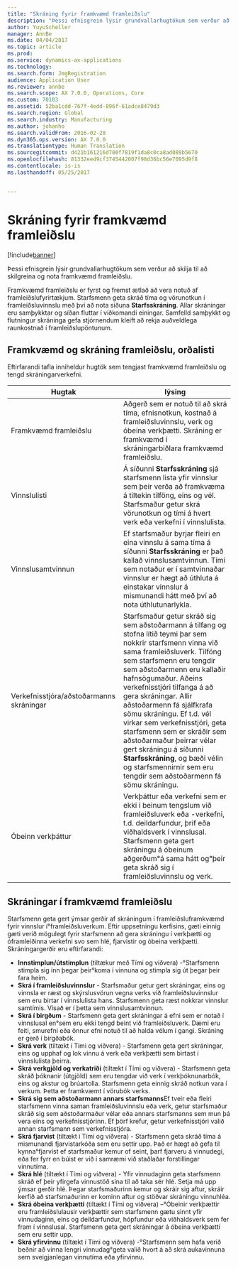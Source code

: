 ```yaml
---
title: "Skráning fyrir framkvæmd framleiðslu"
description: "Þessi efnisgrein lýsir grundvallarhugtökum sem verður að skilja til að skilgreina og nota framkvæmd framleiðslu."
author: YuyuScheller
manager: AnnBe
ms.date: 04/04/2017
ms.topic: article
ms.prod: 
ms.service: dynamics-ax-applications
ms.technology: 
ms.search.form: JmgRegistration
audience: Application User
ms.reviewer: annbe
ms.search.scope: AX 7.0.0, Operations, Core
ms.custom: 70103
ms.assetid: 52ba1cdd-767f-4edd-896f-61adce8479d3
ms.search.region: Global
ms.search.industry: Manufacturing
ms.author: johanho
ms.search.validFrom: 2016-02-28
ms.dyn365.ops.version: AX 7.0.0
ms.translationtype: Human Translation
ms.sourcegitcommit: d421b161216d700f7819f1da8c0ca8ad089b5670
ms.openlocfilehash: 81332eed9cf3745442007f98d36bc56e7095d9f8
ms.contentlocale: is-is
ms.lasthandoff: 05/25/2017


---
```


# <a name="registration-for-manufacturing-execution"></a>Skráning fyrir framkvæmd framleiðslu

[!include[banner](../includes/banner.md)]


Þessi efnisgrein lýsir grundvallarhugtökum sem verður að skilja til að skilgreina og nota framkvæmd framleiðslu. 

Framkvæmd framleiðslu er fyrst og fremst ætlað að vera notuð af framleiðslufyrirtækjum. Starfsmenn geta skráð tíma og vörunotkun í framleiðsluvinnslu með því að nota síðuna **Starfsskráning**. Allar skráningar eru samþykktar og síðan fluttar í viðkomandi einingar. Samfelld samþykkt og flutningur skráninga gefa stjórnendum kleift að rekja auðveldlega raunkostnað í framleiðslupöntunum.

## <a name="manufacturing-execution-and-registration-terminology"></a>Framkvæmd og skráning framleiðslu, orðalisti
Eftirfarandi tafla inniheldur hugtök sem tengjast framkvæmd framleiðslu og tengd skráningarverkefni.

| Hugtak                          | lýsing                                                                                                                                                                                                                                                                                                                                                                                                                                                                                                                                                                                           |
|-------------------------------|-------------------------------------------------------------------------------------------------------------------------------------------------------------------------------------------------------------------------------------------------------------------------------------------------------------------------------------------------------------------------------------------------------------------------------------------------------------------------------------------------------------------------------------------------------------------------------------------------------|
| Framkvæmd framleiðslu       | Aðgerð sem er notuð til að skrá tíma, efnisnotkun, kostnað á framleiðsluvinnslu, verk og óbeina verkþætti. Skráning er framkvæmd í skráningarbiðlara framkvæmd framleiðslu.                                                                                                                                                                                                                                                                                                                                                                                                   |
| Vinnslulisti                      | Á síðunni **Starfsskráning** sjá starfsmenn lista yfir vinnslur sem þeir verða að framkvæma á tiltekin tilföng, eins og vél. Starfsmaður getur skrá vörunotkun og tími á hvert verk eða verkefni í vinnslulista.                                                                                                                                                                                                                                                                                                                                                                           |
| Vinnslusamtvinnun                  | Ef starfsmaður byrjar fleiri en eina vinnslu á sama tíma á síðunni **Starfsskráning** er það kallað vinnslusamtvinnun. Tími sem notaður er í samtvinnaðar vinnslur er hægt að úthluta á einstakar vinnslur á mismunandi hátt með því að nota úthlutunarlykla.                                                                                                                                                                                                                                                                                                                                                         |
| Verkefnisstjóra/aðstoðarmanns skráningar | Starfsmaður getur skráð sig sem aðstoðarmann á tilfang og stofna lítið teymi þar sem nokkrir starfsmenn vinna við sama framleiðsluverk. Tilföng sem starfsmenn eru tengdir sem aðstoðarmenn eru kallaðir hafnsögumaður. Aðeins verkefnisstjóri tilfanga á að gera skráningar. Allir aðstoðarmenn fá sjálfkrafa sömu skráningu. Ef t.d. vél virkar sem verkefnisstjóri, geta starfsmenn sem er skráðir sem aðstoðarmaður þeirrar vélar gert skráningu á síðunni **Starfsskráning**, og bæði vélin og starfsmennirnir sem eru tengdir sem aðstoðarmenn fá sömu skráningu. |
| Óbeinn verkþáttur             | Verkþáttur eða verkefni sem er ekki í beinum tengslum við framleiðsluverk eða -verkefni, t.d. deildarfundur, þrif eða viðhaldsverk í vinnslusal. Starfsmenn geta gert skráningu á óbeinum aðgerðum°á sama hátt og°þeir geta skráð sig í framleiðsluvinnslu og verk.                                                                                                                                                                                                                                                                                                |

## <a name="registrations-in-manufacturing-execution"></a>Skráningar í framkvæmd framleiðslu
Starfsmenn geta gert ýmsar gerðir af skráningum í framleiðsluframkvæmd fyrir vinnslur í°framleiðsluverkum. Eftir uppsetningu kerfisins, gæti einnig gæti verið mögulegt fyrir starfsmenn að gera skráningu í verkþætti og óframleiðinna verkefni svo sem hlé, fjarvistir og óbeina verkþætti. Skráningargerðir eru eftirfarandi:

-   **Innstimplun/útstimplun** (tiltækur með Tími og viðvera) -°Starfsmenn stimpla sig inn þegar þeir°koma í vinnuna og stimpla sig út þegar þeir fara heim.
-   **Skrá í framleiðsluvinnslur** - Starfsmaður getur gert skráningar, eins og vinnsla er ræst og skýrslusvörun vegna verks við framleiðsluvinnslur sem eru birtar í vinnslulista hans. Starfsmenn geta ræst nokkrar vinnslur samtímis. Vísað er í þetta sem vinnslusamtvinnun.
-   **Skrá í birgðum** - Starfsmenn geta gert skráningar á efni sem er notað í vinnslusal en°sem eru ekki tengd beint við framleiðsluverk. Dæmi eru feiti, smurefni eða önnur efni notuð til að halda vélum í gangi. Skráning er gerð í birgðabók.
-   **Skrá verk** (tiltækt í Tími og viðvera) - Starfsmenn geta gert skráningar, eins og upphaf og lok vinnu á verk eða verkþætti sem birtast í vinnslulista þeirra.
-   **Skrá verkgjöld og verkatriði** (tiltækt í Tími og viðvera) - Starfsmenn geta skráð þóknanir (útgjöld) sem eru tengdar við verk í verkþóknunarbók, eins og akstur og brúartolla. Starfsmenn geta einnig skráð notkun vara í verkum. Þetta er framkvæmt í vörubók verks.
-   **Skrá sig sem aðstoðarmann annars starfsmanns**Ef tveir eða fleiri starfsmenn vinna saman framleiðsluvinnslu eða verk, getur starfsmaður skráð sig sem aðstoðarmaður vélar eða annars starfsmanns sem mun þá vera eins og verkefnisstjórinn. Ef þörf krefur, getur verkefnisstjóri valið annan starfsmann sem verkefnisstjóra.
-   **Skrá fjarvist** (tiltækt í Tími og viðvera) - Starfsmenn geta skráð tíma á mismunandi fjarvistarkóða sem eru settir upp. Það er hægt að gefa til kynna°fjarvist ef starfsmaður kemur of seint, þarf fjarveru á vinnudegi, eða fer fyrr en búist er við í samræmi við staðlaðar forstillingar vinnutíma.
-   **Skrá hlé** (tiltækt í Tími og viðvera) - Yfir vinnudaginn geta starfsmenn skráð ef þeir yfirgefa vinnustöð sína til að taka sér hlé. Setja má upp ýmsar gerðir hlé. Þegar starfsmaðurinn kemur og skráir sig aftur, skráir kerfið að starfsmaðurinn er kominn aftur og stöðvar skráningu vinnuhléa.
-   **Skrá óbeina verkþætti** (tiltækt í Tími og viðvera) –°Óbeinir verkþættir eru framleiðslulausir verkþættir sem starfsmenn gætu sinnt yfir vinnudaginn, eins og deildarfundur, hópfundur eða viðhaldsverk sem fer fram í vinnslusal. Starfsmenn geta gert skráningar á óbeina verkþætti sem eru settir upp.
-   **Skrá yfirvinnu** (tiltækt í Tími og viðvera) -°Starfsmenn sem hafa verið beðnir að vinna lengri vinnudag°geta valið hvort á að skrá aukavinnuna sem sveigjanlegan vinnutíma eða yfirvinnu.





